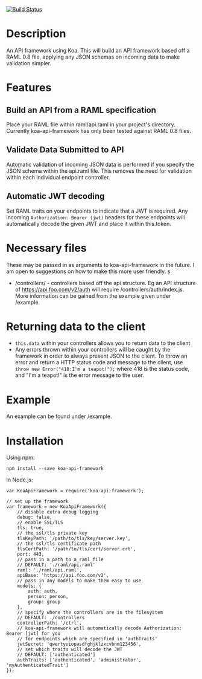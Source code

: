[![Build Status](https://travis-ci.org/laurieodgers/koa-api-framework.svg?branch=master)](https://travis-ci.org/laurieodgers/koa-api-framework)

# Description

An API framework using Koa. This will build an API framework based off a RAML 0.8 file, applying any JSON schemas on incoming data to make validation simpler.

# Features
## Build an API from a RAML specification
Place your RAML file within raml/api.raml in your project's directory. Currently koa-api-framework has only been tested against RAML 0.8 files.

## Validate Data Submitted to API
Automatic validation of incoming JSON data is performed if you specify the JSON schema within the api.raml file. This removes the need for validation within each individual endpoint controller.

## Automatic JWT decoding
Set RAML traits on your endpoints to indicate that a JWT is required. Any incoming `Authorization: Bearer (jwt)` headers for these endpoints will automatically decode the given JWT and place it within this.token.

# Necessary files
These may be passed in as arguments to koa-api-framework in the future. I am open to suggestions on how to make this more user friendly.
s
- /controllers/ - controllers based off the api structure. Eg an API structure of https://api.foo.com/v2/auth will require /controllers/auth/index.js. More information can be gained from the example given under /example.

# Returning data to the client
- `this.data` within your controllers allows you to return data to the client
- Any errors thrown within your controllers will be caught by the framework in order to always present JSON to the client. To throw an error and return a HTTP status code and message to the client, use `throw new Error("418:I'm a teapot!");` where 418 is the status code, and "I'm a teapot!" is the error message to the user.

# Example
An example can be found under /example.

# Installation
Using npm:
```
npm install --save koa-api-framework
```

In Node.js:
```
var KoaApiFramework = require('koa-api-framework');

// set up the framework
var framework = new KoaApiFramework({
    // disable extra debug logging
    debug: false,
    // enable SSL/TLS
    tls: true,
    // the ssl/tls private key
    tlsKeyPath: '/path/to/tls/key/server.key',
    // the ssl/tls certificate path
    tlsCertPath: '/path/to/tls/cert/server.crt',
    port: 443,
    // pass in a path to a raml file
    // DEFAULT: './raml/api.raml'
    raml: './raml/api.raml',
    apiBase: 'https://api.foo.com/v2',
    // pass in any models to make them easy to use
    models: {
        auth: auth,
        person: person,
        group: group
    },
    // specify where the controllers are in the filesystem
    // DEFAULT: ./controllers
    controllerPath: '/ctrl',
    // koa-api-framework will automatically decode Authorization: Bearer [jwt] for you
    // for endpoints which are specified in 'authTraits'
    jwtSecret: 'qwertyuiopasdfghjklzxcvbnm123456',
    // set which traits will decode the JWT
    // DEFAULT: ['authenticated']
    authTraits: ['authenticated', 'administrator', 'myAuthenticatedTrait']
});

```
